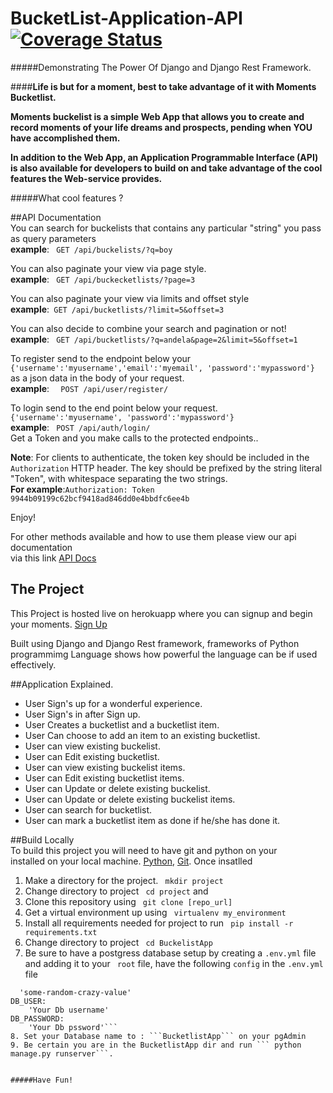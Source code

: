 # BucketList-Application-API  [![Coverage Status](https://coveralls.io/repos/andela-sjames/BucketList-Application-API/badge.svg?branch=devdesign&service=github)](https://coveralls.io/github/andela-sjames/BucketList-Application-API?branch=devdesign)  
#####Demonstrating The Power Of Django and Django Rest Framework.

####__Life is but for a moment, best to take advantage of it with Moments Bucketlist.__  

__Moments buckelist is a simple Web App that allows you to create and record moments of your life dreams and prospects, pending when YOU have accomplished them.__  

__In addition to the Web App, an Application Programmable Interface **(API)** is also available for developers to build on and take advantage of the cool features the Web-service provides.__    

#####What cool features ?  

##API Documentation  
You can search for buckelists that contains any particular "string" you pass as query parameters  
__example__: ``` GET /api/buckelists/?q=boy```  
  
You can also paginate your view via page style.  
__example__: ``` GET /api/buckecketlists/?page=3```   
  
You can also paginate your view via limits and offset style  
__example__:``` GET /api/bucketlists/?limit=5&offset=3```  

You can also decide to combine your search and pagination or not!  
__example__: ``` GET /api/bucketlists/?q=andela&page=2&limit=5&offset=1```  

To register send to the endpoint below your  
```{'username':'myusername','email':'myemail', 'password':'mypassword'}```  
as a json data in the body of your request.  
__example__: ```  POST /api/user/register/```

To login send to the end point below your request.  
```{'username':'myusername', 'password':'mypassword'}```   
__example__: ``` POST /api/auth/login/```  
Get a Token and you make calls to the protected endpoints..   

__Note__: For clients to authenticate, the token key should be included in the ```Authorization``` HTTP header. The key should be prefixed by the string literal "Token", with whitespace separating the two strings.  
__For example__:```Authorization: Token 9944b09199c62bcf9418ad846dd0e4bbdfc6ee4b ```  

Enjoy!  
  
For other methods available and how to use them please view
our api documentation  
via this link [API Docs](https://moments-bucketlist.herokuapp.com/docs/)  

## The Project  
This Project is hosted live on herokuapp where you can signup and begin your moments. [Sign Up](https://moments-bucketlist.herokuapp.com/) 

Built using Django and Django Rest framework, frameworks of Python programmimg Language shows how powerful the language can be if used effectively.  

##Application Explained.  

* User Sign's up for a wonderful experience.  
* User Sign's in after Sign up.  
* User Creates a bucketlist and a bucketlist item.  
* User Can choose to add an item to an existing bucketlist.  
* User can view existing buckelist.  
* User can Edit existing bucketlist.  
* User can view existing buckelist items.    
* User can Edit existing bucketlist items.  
* User can Update or delete existing buckelist.  
* User can Update or delete existing buckelist items.    
* User can search for bucketlist.  
* User can mark a bucketlist item as done if he/she has done it.  

##Build Locally  
To build this project you will need to have git and python on your  
installed on your local machine. [Python](https://www.python.org/downloads/), [Git](https://git-scm.com/downloads). Once insatlled  

1. Make a directory for the project. ``` mkdir project```  
2. Change directory to project ``` cd project``` and 
3. Clone this repository using ``` git clone [repo_url]```   
4. Get a virtual environment up using ``` virtualenv my_environment```  
5. Install all requirements needed for project to run ``` pip install -r requirements.txt```  
6. Change directory to project ``` cd BuckelistApp```  
7. Be sure to have a postgress database setup by creating a ```.env.yml``` file and adding it to your ``` root``` file, have the following ```config``` in the ```.env.yml``` file  
```SECRET_KEY:  
  'some-random-crazy-value'
DB_USER:
    'Your Db username'
DB_PASSWORD:
    'Your Db pssword'```  
8. Set your Database name to : ```BucketlistApp``` on your pgAdmin
9. Be certain you are in the BucketlistApp dir and run ``` python manage.py runserver```.


#####Have Fun!




